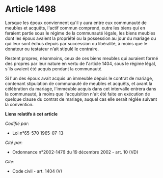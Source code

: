 # Article 1498

Lorsque les époux conviennent qu'il y aura entre eux communauté de meubles et acquêts, l'actif commun comprend, outre les
biens qui en feraient partie sous le régime de la communauté légale, les biens meubles dont les époux avaient la propriété ou
la possession au jour du mariage ou qui leur sont échus depuis par succession ou libéralité, à moins que le donateur ou
testateur n'ait stipulé le contraire. 

Restent propres, néanmoins, ceux de ces biens meubles qui auraient formé des propres par leur nature en vertu de l'article
1404, sous le régime légal, s'ils avaient été acquis pendant la communauté. 

Si l'un des époux avait acquis un immeuble depuis le contrat de mariage, contenant stipulation de communauté de meubles et
acquêts, et avant la célébration du mariage, l'immeuble acquis dans cet intervalle entrera dans la communauté, à moins que
l'acquisition n'ait été faite en exécution de quelque clause du contrat de mariage, auquel cas elle serait réglée suivant la
convention.

**Liens relatifs à cet article**

_Codifié par_:

  - Loi n°65-570 1965-07-13

_Cité par_:

  - Ordonnance n°2002-1476 du 19 décembre 2002 - art. 10 (VD)

_Cite_:

  - Code civil - art. 1404 (V)

